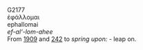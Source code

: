 <body>
  <p>G2177<br>  ἐφάλλομαι  <br> ephallomai  <br><i>ef-al‘-lom-ahee </i><br>From <a href="g1909.htm">1909</a> and <a href="g0242.htm">242</a>  to <i>spring</i> <i>upon:</i> - leap on.<br></p>
 </body>